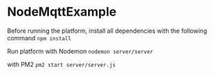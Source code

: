 # NodeMqttExample

Before running the platform, install all dependencies with the following command 
```npm install```

Run platform
with Nodemon
```nodemon server/server```

with PM2
```pm2 start server/server.js```

